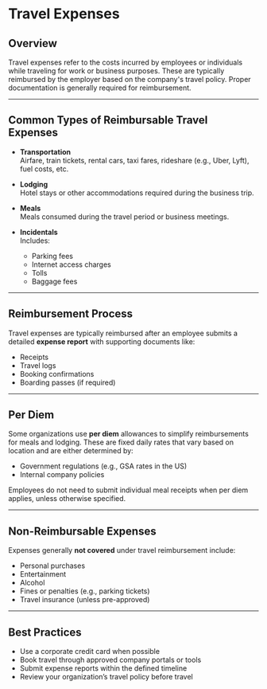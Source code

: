 # Travel Expenses

## Overview
Travel expenses refer to the costs incurred by employees or individuals while traveling for work or business purposes. These are typically reimbursed by the employer based on the company's travel policy. Proper documentation is generally required for reimbursement.

---

## Common Types of Reimbursable Travel Expenses

- **Transportation**  
  Airfare, train tickets, rental cars, taxi fares, rideshare (e.g., Uber, Lyft), fuel costs, etc.

- **Lodging**  
  Hotel stays or other accommodations required during the business trip.

- **Meals**  
  Meals consumed during the travel period or business meetings.

- **Incidentals**  
  Includes:
  - Parking fees
  - Internet access charges
  - Tolls
  - Baggage fees

---

## Reimbursement Process

Travel expenses are typically reimbursed after an employee submits a detailed **expense report** with supporting documents like:

- Receipts
- Travel logs
- Booking confirmations
- Boarding passes (if required)

---

## Per Diem

Some organizations use **per diem** allowances to simplify reimbursements for meals and lodging. These are fixed daily rates that vary based on location and are either determined by:
- Government regulations (e.g., GSA rates in the US)
- Internal company policies

Employees do not need to submit individual meal receipts when per diem applies, unless otherwise specified.

---

## Non-Reimbursable Expenses

Expenses generally **not covered** under travel reimbursement include:
- Personal purchases
- Entertainment
- Alcohol
- Fines or penalties (e.g., parking tickets)
- Travel insurance (unless pre-approved)

---

## Best Practices

- Use a corporate credit card when possible
- Book travel through approved company portals or tools
- Submit expense reports within the defined timeline
- Review your organization’s travel policy before travel
